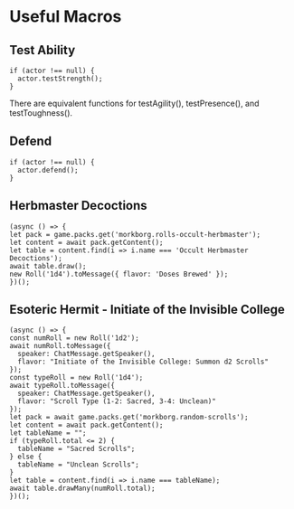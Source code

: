 # Useful Macros

## Test Ability

```
if (actor !== null) {
  actor.testStrength();
}
```

There are equivalent functions for testAgility(), testPresence(), and testToughness().


## Defend

```
if (actor !== null) {
  actor.defend();
}
```


## Herbmaster Decoctions

```
(async () => {
let pack = game.packs.get('morkborg.rolls-occult-herbmaster');
let content = await pack.getContent();
let table = content.find(i => i.name === 'Occult Herbmaster Decoctions');
await table.draw();
new Roll('1d4').toMessage({ flavor: 'Doses Brewed' });
})();
```

## Esoteric Hermit - Initiate of the Invisible College
```
(async () => {
const numRoll = new Roll('1d2');
await numRoll.toMessage({
  speaker: ChatMessage.getSpeaker(),
  flavor: "Initiate of the Invisible College: Summon d2 Scrolls"
});
const typeRoll = new Roll('1d4');
await typeRoll.toMessage({
  speaker: ChatMessage.getSpeaker(),
  flavor: "Scroll Type (1-2: Sacred, 3-4: Unclean)"
});
let pack = await game.packs.get('morkborg.random-scrolls');
let content = await pack.getContent();
let tableName = "";
if (typeRoll.total <= 2) {
  tableName = "Sacred Scrolls";
} else {
  tableName = "Unclean Scrolls";
}
let table = content.find(i => i.name === tableName);
await table.drawMany(numRoll.total);
})();
```

